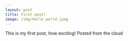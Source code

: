 ```yaml
---
layout: post
title: First post!
image: /img/hello_world.jpeg
---
```


This is my first post, how exciting!
Posted from the cloud
